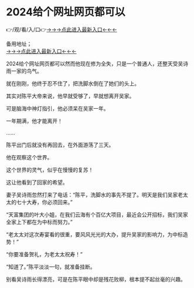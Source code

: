 # 2024给个网址网页都可以
👉/观/看/入/口👉<a href="https://6h8k.top ">→→→点此进入最新入口←←←</a>
   

备用地址；  
<a href="https://8h6e.com ">→→→点此进入最新入口←←←</a>

2024给个网址网页都可以然而他现在修为全失，只是一个普通人，还整天受吴诗雨一家的鸟气。

就在刚刚，他终于忍不住了，把洗脚水倒在了她们的头上。

其实对陈平大帝来说，他早就受够了，早就想离开吴家。

可是脑海中神灯指引，他必须呆在吴家一年。

一年期满，他才能离开！

……

陈平出门后就没有再回去，在外面游荡了三天。

他在观察这个世界。

这个世界的灵气，似乎在慢慢的复苏！

这让他看到了回家的希望。

妻子吴诗雨忽然打来了电话：“陈平，洗脚水的事先不提了。明天是我们吴家老太太的七十大寿，你必须回来。”

“天富集团的叶大小姐，在我们云海有个百亿大项目，最近会公开招标，我们吴家全家上下都在为中标而努力。”

“老太太对这次寿宴看的很重，要风风光光的大办，提升吴家的影响力，为中标造势！”

“你要准备贺礼，为老太太祝寿！”

“知道了。”陈平淡淡一句，就准备挂断。

别看吴诗雨长得漂亮，可是在陈平眼中却是残花败柳，根本提不起丝毫的兴趣。

